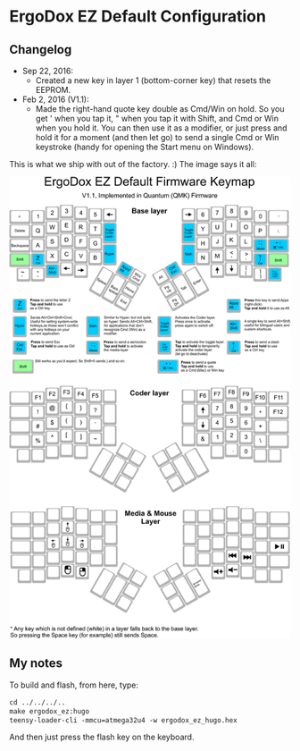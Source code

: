 # ErgoDox EZ Default Configuration

## Changelog

* Sep 22, 2016:
  * Created a new key in layer 1 (bottom-corner key) that resets the EEPROM.
* Feb 2, 2016 (V1.1): 
  * Made the right-hand quote key double as Cmd/Win on hold. So you get ' when you tap it, " when you tap it with Shift, and Cmd or Win when you hold it. You can then use it as a modifier, or just press and hold it for a moment (and then let go) to send a single Cmd or Win keystroke (handy for opening the Start menu on Windows).

This is what we ship with out of the factory. :) The image says it all:

![Default](default_highres.png)

## My notes
To build and flash, from here, type:

	cd ../../../..
	make ergodox_ez:hugo
	teensy-loader-cli -mmcu=atmega32u4 -w ergodox_ez_hugo.hex

And then just press the flash key on the keyboard.
